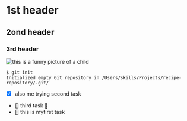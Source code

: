 # 1st header
## 2ond header
### 3rd header
![this is a funny picture of a child](https://images.app.goo.gl/L8T1jShL1Hb14nfZ8)


```
$ git init
Initialized empty Git repository in /Users/skills/Projects/recipe-repository/.git/
```

- [x] also me trying second task
- [] third task 🤗
- [] this is myfirst task
